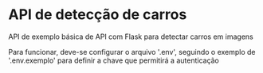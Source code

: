 # API de detecção de carros

API de exemplo básica de API com Flask para detectar carros em imagens


Para funcionar, deve-se configurar o arquivo '.env', seguindo o exemplo de '.env.exemplo' para definir a chave que permitirá a autenticação

